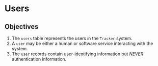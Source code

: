 Users
=====

## Objectives
1. The `users` table represents the users in the `Tracker` system.
2. A `user` may be either a human or software service interacting with the system.
3. The `user` records contain user-identifying information but *NEVER* authentication information.


